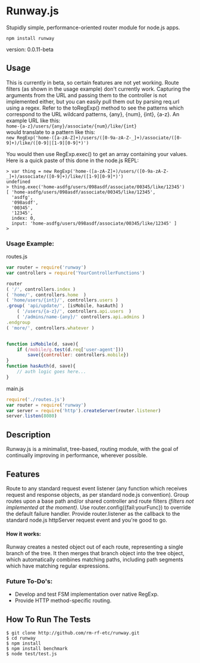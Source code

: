 Runway.js
==========

Stupidly simple, performance-oriented router module for node.js apps.

`npm install runway`

version: 0.0.11-beta

## Usage

This is currently in beta, so certain features are not yet working. Route filters (as shown in the usage example)
don't currently work. Capturing the arguments from the URL and passing them to the controller is not implemented
either, but you can easily pull them out by parsing req.url using a regex. Refer to the toRegExp() method to see
the patterns which correspond to the URL wildcard patterns, {any}, {num}, {int}, {a-z}. An example URL like this:  
`home-{a-z}/users/{any}/associate/{num}/like/{int}`  
would translate to a pattern like this:  
`new RegExp('home-([a-zA-Z]+)/users/([0-9a-zA-Z-_]+)/associate/([0-9]+)/like/([0-9]|[1-9][0-9]*)')`

You would then use RegExp.exec() to get an array containing your values. Here is a quick paste of this done
in the node.js REPL:
```
> var thing = new RegExp('home-([a-zA-Z]+)/users/([0-9a-zA-Z-_]+)/associate/([0-9]+)/like/([1-9][0-9]*)')
undefined
> thing.exec('home-asdfg/users/098asdf/associate/00345/like/12345')
[ 'home-asdfg/users/098asdf/associate/00345/like/12345',
  'asdfg',
  '098asdf',
  '00345',
  '12345',
  index: 0,
  input: 'home-asdfg/users/098asdf/associate/00345/like/12345' ]
> 
```

### Usage Example:

routes.js
```js
var router = require('runway')
var controllers = require('YourControllerFunctions')

router
( '/', controllers.index )
( 'home/', controllers.home  )
( 'home/users/{int}/', controllers.users )
.group( 'api/update/', [isMobile, hasAuth] )
    ( '/users/{a-z}/', controllers.api.users  )
    ( '/admins/name-{any}/' controllers.api.admins )
.endgroup
( 'more/', controllers.whatever )


function isMobile(d, save){
    if (/mobile/g.test(d.req['user-agent']))
        save({controller: controllers.mobile})
}
function hasAuth(d, save){
    // auth logic goes here...
}
```

main.js
```js
require('./routes.js')
var router = require('runway')
var server = require('http').createServer(router.listener)
server.listen(8080)
```


## Description

Runway.js is a minimalist, tree-based, routing module, with the goal of continually
improving in performance, wherever possible.

## Features

Route to any standard request event listener (any function which receives request
and response objects, as per standard node.js convention). Group routes upon a base
path and/or shared controller and route filters _(filters not implemented at the moment)_.
Use router.config({fail:yourFunc}) to override the default failure handler. Provide
router.listener as the callback to the standard node.js httpServer request event and
you're good to go.


#### How it works:
Runway creates a nested object out of each route, representing a single branch of the
tree. It then merges that branch object into the tree object, which automatically
combines matching paths, including path segments which have matching regular
expressions.


### Future To-Do's:

* Develop and test FSM implementation over native RegExp.
* Provide HTTP method-specific routing.


## How To Run The Tests

```
$ git clone http://github.com/rm-rf-etc/runway.git
$ cd runway
$ npm install
$ npm install benchmark
$ node test/test.js
```

